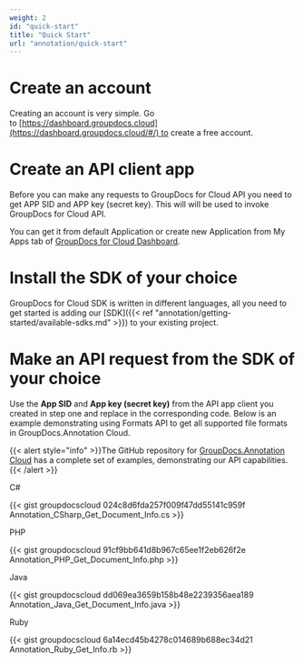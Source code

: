 ```yaml
---
weight: 2
id: "quick-start"
title: "Quick Start"
url: "annotation/quick-start"
---
```







# Create an account #

Creating an account is very simple. Go to [https://dashboard.groupdocs.cloud](https://dashboard.groupdocs.cloud/#/) to create a free account. 

# Create an API client app #

Before you can make any requests to GroupDocs for Cloud API you need to get APP SID and APP key (secret key). This will will be used to invoke GroupDocs for Cloud API. 

You can get it from default Application or create new Application from My Apps tab of [GroupDocs for Cloud Dashboard](https://dashboard.groupdocs.cloud).

# Install the SDK of your choice #

GroupDocs for Cloud SDK is written in different languages, all you need to get started is adding our [SDK]({{< ref "annotation/getting-started/available-sdks.md" >}}) to your existing project.

# Make an API request from the SDK of your choice #

Use the **App SID** and **App key (secret key)** from the API app client you created in step one and replace in the corresponding code. Below is an example demonstrating using Formats API to get all supported file formats in GroupDocs.Annotation Cloud.

{{< alert style="info" >}}The GitHub repository for [GroupDocs.Annotation Cloud](https://github.com/groupdocs-annotation-cloud) has a complete set of examples, demonstrating our API capabilities.{{< /alert >}}



 C#




{{< gist groupdocscloud 024c8d6fda257f009f47dd55141c959f Annotation_CSharp_Get_Document_Info.cs >}}







 PHP




{{< gist groupdocscloud 91cf9bb641d8b967c65ee1f2eb626f2e Annotation_PHP_Get_Document_Info.php >}}







 Java




{{< gist groupdocscloud dd069ea3659b158b48e2239356aea189 Annotation_Java_Get_Document_Info.java >}}







 Ruby




{{< gist groupdocscloud 6a14ecd45b4278c014689b688ec34d21 Annotation_Ruby_Get_Info.rb >}}








